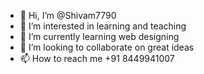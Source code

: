 - 👋 Hi, I’m @Shivam7790
- 👀 I’m interested in learning and teaching
- 🌱 I’m currently learning web designing
- 💞️ I’m looking to collaborate on great ideas
- 📫 How to reach me +91 8449941007
<!---
Shivam7790/Shivam7790 is a ✨ special ✨ repository because its `README.md` (this file) appears on your GitHub profile.
You can click the Preview link to take a look at your changes.
--->
